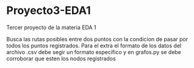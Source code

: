 # Proyecto3-EDA1
Tercer proyecto de la materia EDA 1

Busca las rutas posibles entre dos puntos con la condicion de pasar por todos los puntos registrados.
Para el extra el formato de los datos del archivo .csv debe segir un formato especifico y en grafos.py se debe corroborar que esten los nodos registrados
